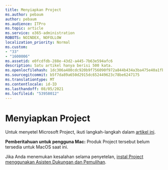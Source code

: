 ```yaml
---
title: Menyiapkan Project
ms.author: pebaum
author: pebaum
ms.audience: ITPro
ms.topic: article
ms.service: o365-administration
ROBOTS: NOINDEX, NOFOLLOW
localization_priority: Normal
ms.custom:
- "33"
- "1600006"
ms.assetid: e0fcdfdb-288e-43d2-a445-7b63e594afc6
description: Satu artikel hanya berisi 500 kata.
ms.openlocfilehash: 1dc306a480cdc920b9f756090f972a844b434a3ba475e40a1fbb08c89f625c51
ms.sourcegitcommit: b5f7da89a650d2915dc652449623c78be6247175
ms.translationtype: MT
ms.contentlocale: id-ID
ms.lasthandoff: 08/05/2021
ms.locfileid: "53958012"
---
```

# <a name="setting-up-project"></a>Menyiapkan Project

 Untuk menyetel Microsoft Project, ikuti langkah-langkah dalam [artikel ini](https://support.office.com/article/7059249b-d9fe-4d61-ab96-5c5bf435f281.aspx).

**Pemberitahuan untuk pengguna Mac:** Produk Project tersebut belum tersedia untuk MacOS saat ini. 
  
Jika Anda menemukan kesalahan selama penyetelan, [instal Project menggunakan Asisten Dukungan dan Pemulihan](https://aka.ms/SaRA-ProjectSetupScenario).

